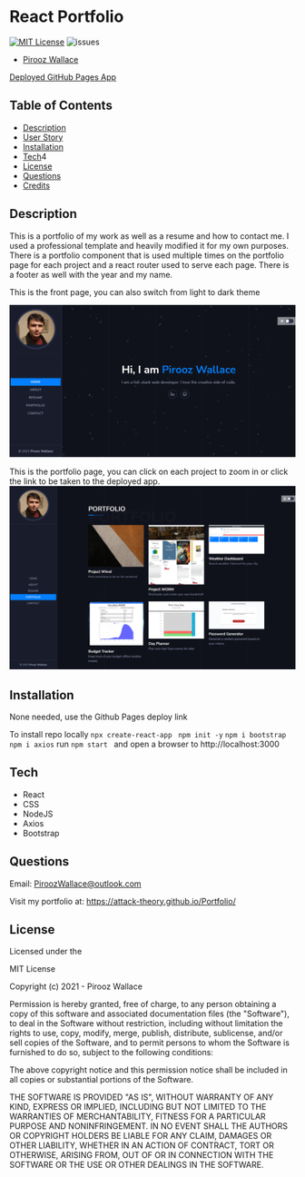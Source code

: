 # React Portfolio

[![MIT License](https://img.shields.io/badge/license-MIT-blue.svg)](#license) 
![issues](https://img.shields.io/github/issues/alexbachicha/WORM)

* [Pirooz Wallace](https://github.com/attack-theoRy)

[Deployed GitHub Pages App](https://attack-theory.github.io/react-portfolio/)




## Table of Contents
* [Description](#description)
* [User Story](#user-story)
* [Installation](#installation)
* [Tech](#tech)4
* [License](#license)
* [Questions](#Questions)
* [Credits](#Credits)

## Description

This is a portfolio of my work as well as a resume and how to contact me. I used a professional template and heavily modified it for my own purposes. There is a portfolio component that is used multiple times on the portfolio page for each project and a react router used to serve each page. There is a footer as well with the year and my name.

This is the front page, you can also switch from light to dark theme

![Front Page](sample1.png)


This is the portfolio page, you can click on each project to zoom in or click the link to be taken to the deployed app.
![Portfolio](sample2.png)


## Installation

None needed, use the Github Pages deploy link

To install repo locally
` npx create-react-app ` 
` npm init -y`
` npm i bootstrap `
` npm i axios `
run `npm start ` and open a browser to http://localhost:3000


## Tech

* React
* CSS
* NodeJS
* Axios
* Bootstrap

## Questions

Email: PiroozWallace@outlook.com
 
Visit my portfolio at: https://attack-theory.github.io/Portfolio/


## License 

Licensed under the 

MIT License

Copyright (c) 2021 - Pirooz Wallace

Permission is hereby granted, free of charge, to any person obtaining a copy
of this software and associated documentation files (the "Software"), to deal
in the Software without restriction, including without limitation the rights
to use, copy, modify, merge, publish, distribute, sublicense, and/or sell
copies of the Software, and to permit persons to whom the Software is
furnished to do so, subject to the following conditions:

The above copyright notice and this permission notice shall be included in all
copies or substantial portions of the Software.

THE SOFTWARE IS PROVIDED "AS IS", WITHOUT WARRANTY OF ANY KIND, EXPRESS OR
IMPLIED, INCLUDING BUT NOT LIMITED TO THE WARRANTIES OF MERCHANTABILITY,
FITNESS FOR A PARTICULAR PURPOSE AND NONINFRINGEMENT. IN NO EVENT SHALL THE
AUTHORS OR COPYRIGHT HOLDERS BE LIABLE FOR ANY CLAIM, DAMAGES OR OTHER
LIABILITY, WHETHER IN AN ACTION OF CONTRACT, TORT OR OTHERWISE, ARISING FROM,
OUT OF OR IN CONNECTION WITH THE SOFTWARE OR THE USE OR OTHER DEALINGS IN THE
SOFTWARE.
